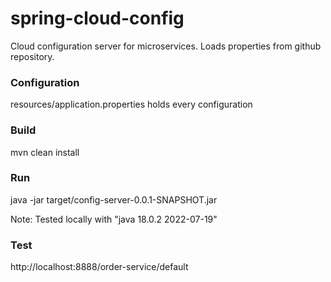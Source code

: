 # spring-cloud-config
Cloud configuration server for microservices.
Loads properties from github repository.

### Configuration
resources/application.properties holds every configuration 

### Build
mvn clean install

### Run
java -jar target/config-server-0.0.1-SNAPSHOT.jar

Note:
Tested locally with "java 18.0.2 2022-07-19"

### Test
http://localhost:8888/order-service/default
